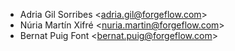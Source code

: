 - Adria Gil Sorribes \<<adria.gil@forgeflow.com>\>
- Núria Martín Xifré \<<nuria.martin@forgeflow.com>\>
- Bernat Puig Font \<<bernat.puig@forgeflow.com>\>
